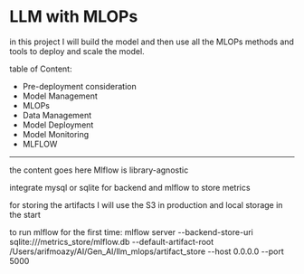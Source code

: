 # LLM with MLOPs

in this project I will build the model and then use all the MLOPs methods and tools to deploy and scale the model.

table of Content:

- Pre-deployment consideration
- Model Management
- MLOPs
- Data Management
- Model Deployment
- Model Monitoring
- MLFLOW

---

the content goes here
Mlflow is library-agnostic

integrate mysql or sqlite for backend and mlflow to store metrics

for storing the artifacts I will use the S3 in production and local storage in the start

to run mlflow for the first time:
mlflow server --backend-store-uri sqlite:///metrics_store/mlflow.db --default-artifact-root /Users/arifmoazy/AI/Gen_AI/llm_mlops/artifact_store --host 0.0.0.0 --port 5000
